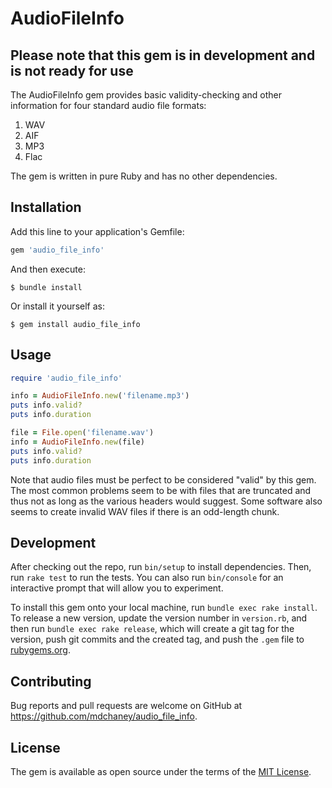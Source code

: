 # AudioFileInfo

## Please note that this gem is in development and is not ready for use

The AudioFileInfo gem provides basic validity-checking and other
information for four standard audio file formats:

1. WAV
2. AIF
3. MP3
4. Flac

The gem is written in pure Ruby and has no other dependencies.

## Installation

Add this line to your application's Gemfile:

```ruby
gem 'audio_file_info'
```

And then execute:

    $ bundle install

Or install it yourself as:

    $ gem install audio_file_info

## Usage

```ruby
require 'audio_file_info'

info = AudioFileInfo.new('filename.mp3')
puts info.valid?
puts info.duration

file = File.open('filename.wav')
info = AudioFileInfo.new(file)
puts info.valid?
puts info.duration
```

Note that audio files must be perfect to be considered "valid" by this
gem.  The most common problems seem to be with files that are truncated
and thus not as long as the various headers would suggest.  Some
software also seems to create invalid WAV files if there is an
odd-length chunk.

## Development

After checking out the repo, run `bin/setup` to install dependencies. Then, run `rake test` to run the tests. You can also run `bin/console` for an interactive prompt that will allow you to experiment.

To install this gem onto your local machine, run `bundle exec rake install`. To release a new version, update the version number in `version.rb`, and then run `bundle exec rake release`, which will create a git tag for the version, push git commits and the created tag, and push the `.gem` file to [rubygems.org](https://rubygems.org).

## Contributing

Bug reports and pull requests are welcome on GitHub at
https://github.com/mdchaney/audio_file_info.

## License

The gem is available as open source under the terms of the [MIT License](https://opensource.org/licenses/MIT).

